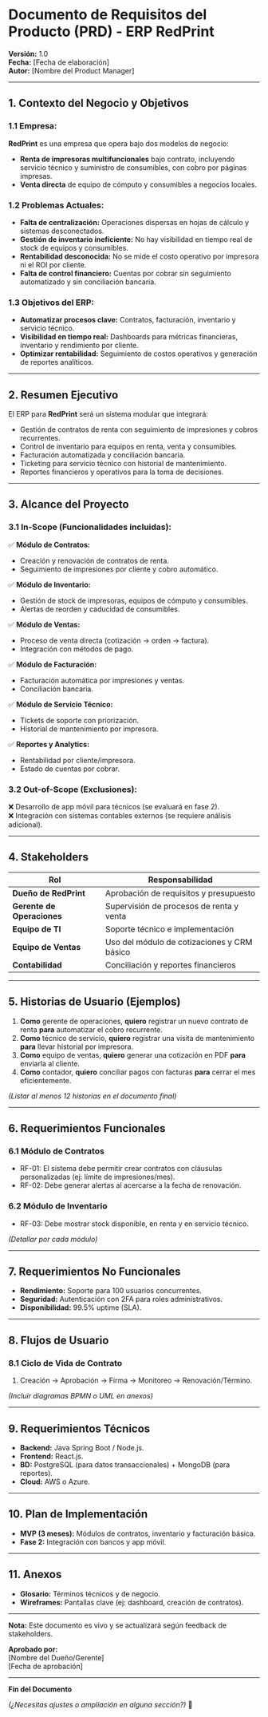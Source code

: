 # **Documento de Requisitos del Producto (PRD) - ERP RedPrint**  
**Versión:** 1.0  
**Fecha:** [Fecha de elaboración]  
**Autor:** [Nombre del Product Manager]  

---

## **1. Contexto del Negocio y Objetivos**  
### **1.1 Empresa:**  
**RedPrint** es una empresa que opera bajo dos modelos de negocio:  
- **Renta de impresoras multifuncionales** bajo contrato, incluyendo servicio técnico y suministro de consumibles, con cobro por páginas impresas.  
- **Venta directa** de equipo de cómputo y consumibles a negocios locales.  

### **1.2 Problemas Actuales:**  
- **Falta de centralización:** Operaciones dispersas en hojas de cálculo y sistemas desconectados.  
- **Gestión de inventario ineficiente:** No hay visibilidad en tiempo real de stock de equipos y consumibles.  
- **Rentabilidad desconocida:** No se mide el costo operativo por impresora ni el ROI por cliente.  
- **Falta de control financiero:** Cuentas por cobrar sin seguimiento automatizado y sin conciliación bancaria.  

### **1.3 Objetivos del ERP:**  
- **Automatizar procesos clave:** Contratos, facturación, inventario y servicio técnico.  
- **Visibilidad en tiempo real:** Dashboards para métricas financieras, inventario y rendimiento por cliente.  
- **Optimizar rentabilidad:** Seguimiento de costos operativos y generación de reportes analíticos.  

---

## **2. Resumen Ejecutivo**  
El ERP para **RedPrint** será un sistema modular que integrará:  
- Gestión de contratos de renta con seguimiento de impresiones y cobros recurrentes.  
- Control de inventario para equipos en renta, venta y consumibles.  
- Facturación automatizada y conciliación bancaria.  
- Ticketing para servicio técnico con historial de mantenimiento.  
- Reportes financieros y operativos para la toma de decisiones.  

---

## **3. Alcance del Proyecto**  
### **3.1 In-Scope (Funcionalidades incluidas):**  
✅ **Módulo de Contratos:**  
- Creación y renovación de contratos de renta.  
- Seguimiento de impresiones por cliente y cobro automático.  

✅ **Módulo de Inventario:**  
- Gestión de stock de impresoras, equipos de cómputo y consumibles.  
- Alertas de reorden y caducidad de consumibles.  

✅ **Módulo de Ventas:**  
- Proceso de venta directa (cotización → orden → factura).  
- Integración con métodos de pago.  

✅ **Módulo de Facturación:**  
- Facturación automática por impresiones y ventas.  
- Conciliación bancaria.  

✅ **Módulo de Servicio Técnico:**  
- Tickets de soporte con priorización.  
- Historial de mantenimiento por impresora.  

✅ **Reportes y Analytics:**  
- Rentabilidad por cliente/impresora.  
- Estado de cuentas por cobrar.  

### **3.2 Out-of-Scope (Exclusiones):**  
❌ Desarrollo de app móvil para técnicos (se evaluará en fase 2).  
❌ Integración con sistemas contables externos (se requiere análisis adicional).  

---

## **4. Stakeholders**  
| Rol | Responsabilidad |  
|------|----------------|  
| **Dueño de RedPrint** | Aprobación de requisitos y presupuesto |  
| **Gerente de Operaciones** | Supervisión de procesos de renta y venta |  
| **Equipo de TI** | Soporte técnico e implementación |  
| **Equipo de Ventas** | Uso del módulo de cotizaciones y CRM básico |  
| **Contabilidad** | Conciliación y reportes financieros |  

---

## **5. Historias de Usuario (Ejemplos)**  
1. **Como** gerente de operaciones, **quiero** registrar un nuevo contrato de renta **para** automatizar el cobro recurrente.  
2. **Como** técnico de servicio, **quiero** registrar una visita de mantenimiento **para** llevar historial por impresora.  
3. **Como** equipo de ventas, **quiero** generar una cotización en PDF **para** enviarla al cliente.  
4. **Como** contador, **quiero** conciliar pagos con facturas **para** cerrar el mes eficientemente.  

*(Listar al menos 12 historias en el documento final)*  

---

## **6. Requerimientos Funcionales**  
### **6.1 Módulo de Contratos**  
- RF-01: El sistema debe permitir crear contratos con cláusulas personalizadas (ej: límite de impresiones/mes).  
- RF-02: Debe generar alertas al acercarse a la fecha de renovación.  

### **6.2 Módulo de Inventario**  
- RF-03: Debe mostrar stock disponible, en renta y en servicio técnico.  

*(Detallar por cada módulo)*  

---

## **7. Requerimientos No Funcionales**  
- **Rendimiento:** Soporte para 100 usuarios concurrentes.  
- **Seguridad:** Autenticación con 2FA para roles administrativos.  
- **Disponibilidad:** 99.5% uptime (SLA).  

---

## **8. Flujos de Usuario**  
### **8.1 Ciclo de Vida de Contrato**  
1. Creación → Aprobación → Firma → Monitoreo → Renovación/Término.  

*(Incluir diagramas BPMN o UML en anexos)*  

---

## **9. Requerimientos Técnicos**  
- **Backend:** Java Spring Boot / Node.js.  
- **Frontend:** React.js.  
- **BD:** PostgreSQL (para datos transaccionales) + MongoDB (para reportes).  
- **Cloud:** AWS o Azure.  

---

## **10. Plan de Implementación**  
- **MVP (3 meses):** Módulos de contratos, inventario y facturación básica.  
- **Fase 2:** Integración con bancos y app móvil.  

---

## **11. Anexos**  
- **Glosario:** Términos técnicos y de negocio.  
- **Wireframes:** Pantallas clave (ej: dashboard, creación de contratos).  

--- 

**Nota:** Este documento es vivo y se actualizará según feedback de stakeholders.  

**Aprobado por:**  
[Nombre del Dueño/Gerente]  
[Fecha de aprobación]  

---  
**Fin del Documento**  

*(¿Necesitas ajustes o ampliación en alguna sección?)* 🚀